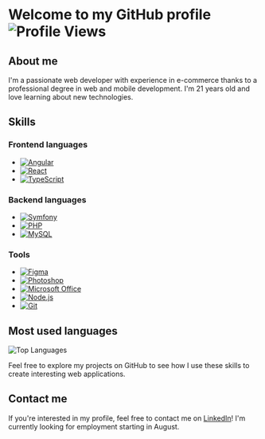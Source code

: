 # Welcome to my GitHub profile            ![Profile Views](https://komarev.com/ghpvc/?username=suncher&color=blueviolet&style=flat-square&label=Profile+Views&Color=blue)




## About me

I'm a passionate web developer with experience in e-commerce thanks to a professional degree in web and mobile development. I'm 21 years old and love learning about new technologies.

## Skills

### Frontend languages

- [![Angular](https://img.shields.io/badge/-Angular-DD0031?logo=angular&logoColor=white&style=for-the-badge)](https://angular.io/)
- [![React](https://img.shields.io/badge/-React-61DAFB?logo=react&logoColor=white&style=for-the-badge)](https://fr.reactjs.org/)
- [![TypeScript](https://img.shields.io/badge/-TypeScript-007ACC?logo=typescript&logoColor=white&style=for-the-badge)](https://www.typescriptlang.org/)

### Backend languages

- [![Symfony](https://img.shields.io/badge/-Symfony-000000?logo=symfony&logoColor=white&style=for-the-badge)](https://symfony.com/)
- [![PHP](https://img.shields.io/badge/-PHP-777BB4?logo=php&logoColor=white&style=for-the-badge)](https://www.php.net)
- [![MySQL](https://img.shields.io/badge/-MySQL-4479A1?logo=mysql&logoColor=white&style=for-the-badge)](https://www.mysql.com)

### Tools

- [![Figma](https://img.shields.io/badge/-Figma-F24E1E?style=for-the-badge&logo=figma&logoColor=white)](https://figma.com/)
- [![Photoshop](https://img.shields.io/badge/-Photoshop-318CE7?style=for-the-badge&logo=adobe-photoshop&logoColor=white)](https://www.adobe.com/products/photoshop.html)
- [![Microsoft Office](https://img.shields.io/badge/-Microsoft_Office-D83B01?style=for-the-badge&logo=microsoft-office&logoColor=white)](https://www.office.com/)
- [![Node.js](https://img.shields.io/badge/-Node.js-339933?style=for-the-badge&logo=node.js&logoColor=white)](https://nodejs.org/)
- [![Git](https://img.shields.io/badge/-Git-F05032?style=for-the-badge&logo=git&logoColor=white)](https://git-scm.com/)

## Most used languages

![Top Languages](https://github-readme-stats.vercel.app/api/top-langs/?username=suncher&layout=compact)

Feel free to explore my projects on GitHub to see how I use these skills to create interesting web applications.

## Contact me

If you're interested in my profile, feel free to contact me on [LinkedIn](https://www.linkedin.com/in/j%C3%A9r%C3%A9mie-krebs-4b4677226/)! I'm currently looking for employment starting in August.
